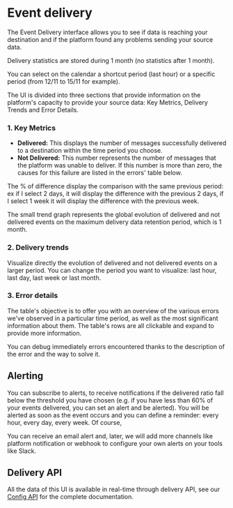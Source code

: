 # Event delivery

The Event Delivery interface allows you to see if data is reaching your destination and if the platform found any problems sending your source data.

Delivery statistics are stored during 1 month (no statistics after 1 month).

You can select on the calendar a shortcut period (last hour) or a specific period (from 12/11 to 15/11 for example).

The UI is divided into three sections that provide information on the platform's capacity to provide your source data: Key Metrics, Delivery Trends and Error Details.&#x20;

### 1. Key Metrics <a href="2-key-metrics" id="2-key-metrics"></a>

* **Delivered:** This displays the number of messages successfully delivered to a destination within the time period you choose.
* **Not Delivered:** This number represents the number of messages that the platform was unable to deliver. If this number is more than zero, the causes for this failure are listed in the errors' table below.

The % of difference display the comparison with the same previous period: ex if I select 2 days, it will display the difference with the previous 2 days, if I select 1 week it will display the difference with the previous week.

The small trend graph represents the global evolution of delivered and not delivered events on the maximum delivery data retention period, which is 1 month.

### 2. Delivery trends <a href="3-error-details" id="3-error-details"></a>

Visualize directly the evolution of delivered and not delivered events on a larger period. You can change the period you want to visualize: last hour, last day, last week or last month.

### 3. Error details <a href="3-error-details" id="3-error-details"></a>

The table's objective is to offer you with an overview of the various errors we've observed in a particular time period, as well as the most significant information about them. The table's rows are all clickable and expand to provide more information.

You can debug immediately errors encountered thanks to the description of the error and the way to solve it.

## Alerting

You can subscribe to alerts, to receive notifications if the delivered ratio fall below the threshold you have chosen (e.g. if you have less than 60% of your events delivered, you can set an alert and be alerted). You will be alerted as soon as the event occurs and you can define a reminder: every hour, every day, every week. Of course,

You can receive an email alert and, later, we will add more channels like platform notification or webhook to configure your own alerts on your tools like Slack.

## Delivery API

All the data of this UI is available in real-time through delivery API, see our [Config API](../../../developers/config-api.md) for the complete documentation.
